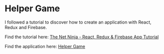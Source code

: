 # Helper Game  

I followed a tutorial to discover how to create an application with React, Redux and Firebase.

Find the tutorial here: [The Net Ninja - React, Redux & Firebase App Tutorial](https://www.youtube.com/playlist?list=PL4cUxeGkcC9iWstfXntcj8f-dFZ4UtlN3)

Find the application here: [Helper Game](https://valdorah-helper-game.firebaseapp.com/signin)